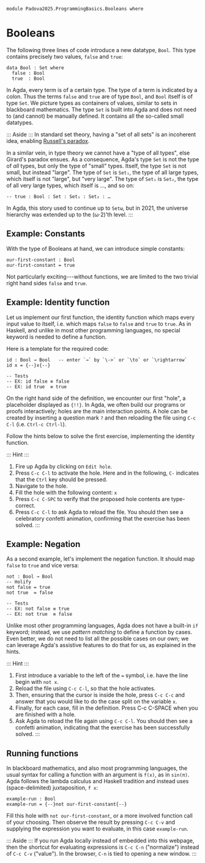 ```
module Padova2025.ProgrammingBasics.Booleans where
```

# Booleans

The following three lines of code introduce a new datatype, `Bool`. This type contains
precisely two values, `false` and `true`:

```
data Bool : Set where
  false : Bool
  true  : Bool
```

In Agda, every term is of a certain type. The type of a term is indicated by a
colon. Thus the terms `false` and `true` are of type `Bool`, and `Bool` itself
is of type `Set`. We picture types as containers of values, similar to sets in
blackboard mathematics. The type `Set` is built into Agda and does not need to
(and cannot) be manually defined. It contains all the so-called small
datatypes.

::: Aside :::
In standard set theory, having a "set of all sets" is an incoherent idea,
enabling [Russell's paradox](https://en.wikipedia.org/wiki/Russell%27s_paradox).

In a similar vein, in type theory we cannot have a "type of all types", else
Girard's paradox ensues. As a consequence, Agda's type `Set` is not the type of
*all* types, but only the type of "small" types. Itself, the type `Set` is not
small, but instead "large". The type of `Set` is `Set₁`, the type of all large
types, which itself is not "large", but "very large". The type of `Set₁` is
`Set₂`, the type of all very large types, which itself is ..., and so on:

```
-- true : Bool : Set : Set₁ : Set₂ : …
```

In Agda, this story used to continue up to `Setω`, but in 2021, the universe
hierarchy was extended up to the (ω⋅2)'th level.
:::


## Example: Constants

With the type of Booleans at hand, we can introduce simple constants:

```
our-first-constant : Bool
our-first-constant = true
```

Not particularly exciting---without functions, we are limited to the two
trivial right hand sides `false` and `true`.


## Example: Identity function

Let us implement our first function, the
identity function which maps every input value to itself, i.e. which maps
`false` to `false` and `true` to `true`. As in Haskell, and unlike in most
other programming languages, no special keyword is needed to define a function.

Here is a template for the required code:

```
id : Bool → Bool   -- enter `→` by `\-‌>` or `\to` or `\rightarrow`
id x = {--}x{--}

-- Tests
-- EX: id false ≡ false
-- EX: id true  ≡ true
```

On the right hand side of the definition, we encounter our first "hole",
a placeholder displayed as `{!!}`. In Agda, we often build our programs or proofs
interactively; holes are the main interaction points. A hole can be created by
inserting a question mark `?` and then reloading the file using `C-c C-l` (i.e.
`Ctrl-c Ctrl-l`).

Follow the hints below to solve the first exercise, implementing the identity
function.

::: Hint :::
1. Fire up Agda by clicking on `Edit hole`.
2. Press `C-c C-l` to activate the hole. Here and in the following, `C-`
   indicates that the `Ctrl` key should be pressed.
3. Navigate to the hole.
4. Fill the hole with the following content: `x`
5. Press `C-c C-SPC` to verify that the proposed hole contents are type-correct.
6. Press `C-c C-l` to ask Agda to reload the file. You should then see a
   celebratory confetti animation, confirming that the exercise has been solved.
:::


## Example: Negation

As a second example, let's implement the negation function. It should map
`false` to `true` and vice versa:

```
not : Bool → Bool
-- Holify
not false = true
not true  = false

-- Tests
-- EX: not false ≡ true
-- EX: not true  ≡ false
```

Unlike most other programming languages, Agda does not have a built-in `if`
keyword; instead, we use *pattern matching* to define a function by cases.
Even better, we do not need to list all the possible cases on our own; we can
leverage Agda's assistive features to do that for us, as explained in the
hints.

::: Hint :::
1. First introduce a variable to the left of the `=` symbol, i.e. have the line
   begin with `not x`.
2. Reload the file using `C-c C-l`, so that the hole activates.
3. Then, ensuring that the cursor is inside the hole, press `C-c C-c` and answer
   that you would like to do the case split on the variable `x`.
4. Finally, for each case, fill in the definition. Press C-c C-SPACE when you
   are finished with a hole.
5. Ask Agda to reload the file again using `C-c C-l`. You should then see
   a confetti animation, indicating that the exercise has been successfully solved.
:::


## Running functions

In blackboard mathematics, and also most programming languages, the usual
syntax for calling a function with an argument is `f(x)`, as in `sin(π)`. Agda
follows the lambda calculus and Haskell tradition and instead uses
(space-delimited) juxtaposition, `f x`:

```
example-run : Bool
example-run = {--}not our-first-constant{--}
```

Fill this hole with `not our-first-constant`, or a more involved function call
of your choosing. Then observe the result by pressing `C-c C-v` and
supplying the expression you want to evaluate, in this case `example-run`.

::: Aside :::
If you run Agda locally instead of embedded into this webpage, then the
shortcut for evaluating expressions is `C-c C-n` ("normalize") instead of `C-c
C-v` ("value"). In the browser, `C-n` is tied to opening a new window.
:::
